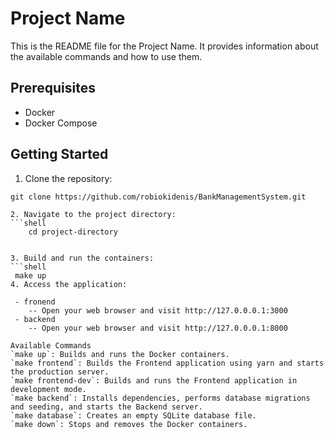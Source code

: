 # Project Name

This is the README file for the Project Name. It provides information about the available commands and how to use them.

## Prerequisites

- Docker
- Docker Compose

## Getting Started

1. Clone the repository:

```shell
git clone https://github.com/robiokidenis/BankManagementSystem.git

2. Navigate to the project directory:
```shell
    cd project-directory


3. Build and run the containers:
```shell
 make up
4. Access the application:
  
 - fronend
    -- Open your web browser and visit http://127.0.0.0.1:3000
 - backend
    -- Open your web browser and visit http://127.0.0.0.1:8000

Available Commands
`make up`: Builds and runs the Docker containers.
`make frontend`: Builds the Frontend application using yarn and starts the production server.
`make frontend-dev`: Builds and runs the Frontend application in development mode.
`make backend`: Installs dependencies, performs database migrations and seeding, and starts the Backend server.
`make database`: Creates an empty SQLite database file.
`make down`: Stops and removes the Docker containers.